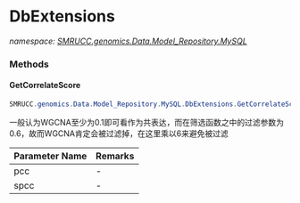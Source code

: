 ﻿# DbExtensions
_namespace: [SMRUCC.genomics.Data.Model_Repository.MySQL](./index.md)_





### Methods

#### GetCorrelateScore
```csharp
SMRUCC.genomics.Data.Model_Repository.MySQL.DbExtensions.GetCorrelateScore(System.Double,System.Double)
```
一般认为WGCNA至少为0.1即可看作为共表达，而在筛选函数之中的过滤参数为0.6，故而WGCNA肯定会被过滤掉，在这里乘以6来避免被过滤

|Parameter Name|Remarks|
|--------------|-------|
|pcc|-|
|spcc|-|



